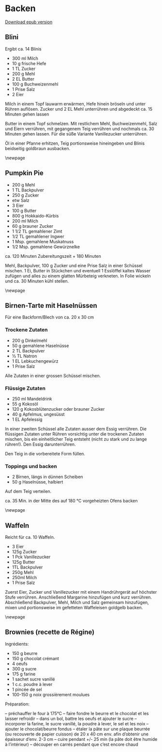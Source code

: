 # Backen #

[Download epub version](kochbuch.epub)

## Blini ##
Ergibt ca. 14 Blinis

* 300 ml Milch
* 10 g frische Hefe
* 1 TL Zucker
* 200 g Mehl
* 2 EL Butter
* 100 g Buchweizenmehl
* 1 Prise Salz
* 2 Eier

Milch in einem Topf lauwarm erwärmen, Hefe hinein bröseln und unter Rühren auflösen.
Zucker und 2 EL Mehl unterrühren und abgedeckt ca. 15 Minuten gehen lassen


Butter in einem Topf schmelzen. Mit restlichem Mehl, Buchweizenmehl, Salz und Eiern verrühren, mit gegangenem Teig verrühren und nochmals ca. 30 Minuten gehen lassen. Für die süße Variante Vanillezucker unterrühren.

Öl in einer Pfanne erhitzen, Teig portionsweise hineingeben und Blinis beidseitig goldbraun ausbacken.

\newpage

## Pumpkin Pie ##

* 200 g  Mehl
* 1 TL  Backpulver
* 250 g  Zucker
* etw   Salz
* 3 Eier
* 100 g  Butter
* 800 g  Hokkaido-Kürbis
* 200 ml  Milch
* 60 g  brauner Zucker
* 1 1/2 TL  gemahlener Zimt
* 1/2 TL  gemahlener Ingwer
* 1 Msp.  gemahlene Muskatnuss
* 1/2 Msp.  gemahlene Gewürznelke  

ca. 120 Minuten Zubereitungszeit + 180 Minuten

Mehl, Backpulver, 100 g Zucker und eine Prise Salz in einer Schüssel mischen. 1 Ei, Butter in Stückchen und eventuell 1 Esslöffel kaltes Wasser zufügen und alles zu einem glatten Mürbeteig verkneten. In Folie wickeln und ca. 30 Minuten kühl stellen.

\newpage

## Birnen-Tarte mit Haselnüssen ##

Für eine Backform/Blech von ca. 20 x 30 cm

### Trockene Zutaten ###

* 200 g Dinkelmehl
* 50 g gemahlene Haselnüsse
* 2 TL Backpulver
* ½ TL Natron
* 1 EL Lebkuchengewürz
* 1 Prise Salz

Alle Zutaten in einer grossen Schüssel mischen.

### Flüssige Zutaten ###

* 250 ml Mandeldrink
* 55 g Kokosöl
* 120 g Kokosblütenzucker oder brauner Zucker
* 40 g Apfelmus, ungesüsst
* 1 EL Apfelessig

In einer zweiten Schüssel alle Zutaten ausser dem Essig verrühren. Die flüssigen Zutaten unter Rühren vorsichtig unter die trockenen Zutaten mischen, bis ein einheitlicher Teig entsteht (nicht zu stark und zu lange rühren!). Den Essig darunterrühren.

Den Teig in die vorbereitete Form füllen.

### Toppings und backen ###

* 2 Birnen, längs in dünnen Scheiben
* 50 g Haselnüsse, halbiert

Auf dem Teig verteilen.

ca. 35 Min. in der Mitte des auf 180 °C vorgeheizten Ofens backen

\newpage

## Waffeln ##

Reicht für ca. 10 Waffeln.

* 3 Eier
* 125g Zucker
* 1 Pck Vanillezucker
* 125g Butter
* 1TL Backpulver
* 250g Mehl
* 250ml Milch
* 1 Prise Salz

Zuerst Eier, Zucker und Vanillezucker mit einem Handrührgerät auf höchster Stufe verrühren. Anschließend Margarine hinzufügen und kurz verrühren. Abschließend Backpulver, Mehl, Milch und Salz gemeinsam hinzufügen, mixen und portionsweise im gefetteten Waffeleisen goldgelb backen.

\newpage

## Brownies (recette de Régine) ##

Ingrédients:

* 150 g beurre
* 150 g chocolat crémant
* 4 oeufs
* 300 g sucre
* 175 g farine
* 1 sachet sucre vanillé
* 1 c.c. poudre à lever
* 1 pincée de sel
* 100-150 g noix grossièrement moulues

Préparation:

– préchauffer le four à 175°C
– faire fondre le beurre et le chocolat et les laisser refroidir
– dans un bol, battre les oeufs et ajouter le sucre
– incorporer la farine, le sucre vanillé, la poudre à lever, le sel et les noix
– ajouter le chocolat/beurre fondus
– étaler la pâte sur une plaque beurrée (ou recouverte de papier cuisson) de 20 x 40 cm env. afin d’obtenir une épaisseur d’env. 2-3 cm
– cuire pendant +/- 25 min (la pâte doit être humide à l’intérieur)
– découper en carrés pendant que c’est encore chaud
